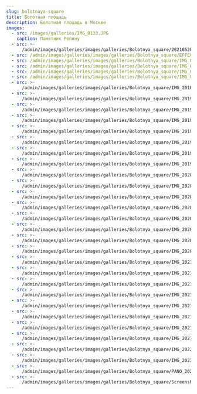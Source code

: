 ```yaml
---
slug: bolotnaya-square
title: Болотная площадь
description: Болотная площадь в Москве
images:
  - src: /images/galleries/IMG_0133.JPG
    caption: Памятник Репину
  - src: >-
      /admin/images/galleries/images/galleries/Bolotnya_square/20210520_073324-ANIMATION.gif
  - src: /admin/images/galleries/images/galleries/Bolotnya_square/EFFECTS.jpg
  - src: /admin/images/galleries/images/galleries/Bolotnya_square/IMG_0134.JPG
  - src: /admin/images/galleries/images/galleries/Bolotnya_square/IMG_0145.JPG
  - src: /admin/images/galleries/images/galleries/Bolotnya_square/IMG_0148.JPG
  - src: /admin/images/galleries/images/galleries/Bolotnya_square/IMG_0831.JPG
  - src: >-
      /admin/images/galleries/images/galleries/Bolotnya_square/IMG_20181204_152447.jpg
  - src: >-
      /admin/images/galleries/images/galleries/Bolotnya_square/IMG_20190326_115502.jpg
  - src: >-
      /admin/images/galleries/images/galleries/Bolotnya_square/IMG_20190505_170428.jpg
  - src: >-
      /admin/images/galleries/images/galleries/Bolotnya_square/IMG_20190331_182004.jpg
  - src: >-
      /admin/images/galleries/images/galleries/Bolotnya_square/IMG_20190503_160646.jpg
  - src: >-
      /admin/images/galleries/images/galleries/Bolotnya_square/IMG_20191219_163928.jpg
  - src: >-
      /admin/images/galleries/images/galleries/Bolotnya_square/IMG_20191219_164518.jpg
  - src: >-
      /admin/images/galleries/images/galleries/Bolotnya_square/IMG_20191219_165059.jpg
  - src: >-
      /admin/images/galleries/images/galleries/Bolotnya_square/IMG_20200112_133512.jpg
  - src: >-
      /admin/images/galleries/images/galleries/Bolotnya_square/IMG_20200112_134304.jpg
  - src: >-
      /admin/images/galleries/images/galleries/Bolotnya_square/IMG_20200112_134311.jpg
  - src: >-
      /admin/images/galleries/images/galleries/Bolotnya_square/IMG_20200112_134740.jpg
  - src: >-
      /admin/images/galleries/images/galleries/Bolotnya_square/IMG_20200112_134740.jpg
  - src: >-
      /admin/images/galleries/images/galleries/Bolotnya_square/IMG_20200112_134851.jpg
  - src: >-
      /admin/images/galleries/images/galleries/Bolotnya_square/IMG_20200112_134956.jpg
  - src: >-
      /admin/images/galleries/images/galleries/Bolotnya_square/IMG_20200112_134959.jpg
  - src: >-
      /admin/images/galleries/images/galleries/Bolotnya_square/IMG_20210114_090404.jpg
  - src: >-
      /admin/images/galleries/images/galleries/Bolotnya_square/IMG_20210206_132401.jpg
  - src: >-
      /admin/images/galleries/images/galleries/Bolotnya_square/IMG_20210206_134207.jpg
  - src: >-
      /admin/images/galleries/images/galleries/Bolotnya_square/IMG_20210327_195423.jpg
  - src: >-
      /admin/images/galleries/images/galleries/Bolotnya_square/IMG_20210519_191710.jpg
  - src: >-
      /admin/images/galleries/images/galleries/Bolotnya_square/IMG_20211208_132838.jpg
  - src: >-
      /admin/images/galleries/images/galleries/Bolotnya_square/IMG_20211208_132842.jpg
  - src: >-
      /admin/images/galleries/images/galleries/Bolotnya_square/IMG_20211218_190719-EFFECTS.jpg
  - src: >-
      /admin/images/galleries/images/galleries/Bolotnya_square/IMG_20221231_111628.jpg
  - src: >-
      /admin/images/galleries/images/galleries/Bolotnya_square/IMG_20230107_153035.jpg
  - src: >-
      /admin/images/galleries/images/galleries/Bolotnya_square/PANO_20200112_134411.jpg
  - src: >-
      /admin/images/galleries/images/galleries/Bolotnya_square/Screenshot_20200727_104931.png
---
```


